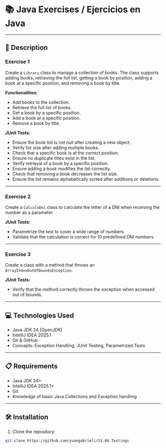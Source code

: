 # 📚 Java Exercises / Ejercicios en Java

---

## 📄 Description

### Exercise 1
Create a `Library` class to manage a collection of books. The class supports adding books, retrieving the full list, getting a book by position, adding a book at a specific position, and removing a book by title.  

**Functionalities:**
- Add books to the collection.  
- Retrieve the full list of books.  
- Get a book by a specific position.  
- Add a book at a specific position.  
- Remove a book by title.  

**JUnit Tests:**
- Ensure the book list is not null after creating a new object.  
- Verify list size after adding multiple books.  
- Check that a specific book is at the correct position.  
- Ensure no duplicate titles exist in the list.  
- Verify retrieval of a book by a specific position.  
- Ensure adding a book modifies the list correctly.  
- Check that removing a book decreases the list size.  
- Ensure the list remains alphabetically sorted after additions or deletions.  

---

### Exercise 2
Create a `CalculoDni` class to calculate the letter of a DNI when receiving the number as a parameter.  

**JUnit Tests:**
- Parametrize the test to cover a wide range of numbers.  
- Validate that the calculation is correct for 10 predefined DNI numbers.  

---

### Exercise 3
Create a class with a method that throws an `ArrayIndexOutOfBoundsException`.  

**JUnit Tests:**
- Verify that the method correctly throws the exception when accessed out of bounds.  

---

## 💻 Technologies Used
- Java JDK 24 (OpenJDK)  
- IntelliJ IDEA 2025.1  
- Git & GitHub  
- Concepts: Exception Handling, JUnit Testing, Parametrized Tests  

---

## 📋 Requirements
- Java JDK 24+  
- IntelliJ IDEA 2025.1+  
- Git  
- Knowledge of basic Java Collections and Exception handling  

---

## 🛠️ Installation
1. Clone the repository:  
```bash
git clone https://github.com/yvangabrieli/S1.04.Testings
```
